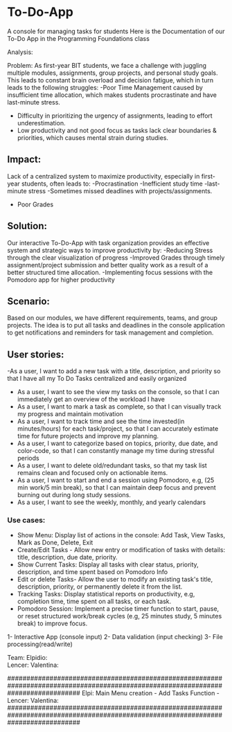 # To-Do-App
A console for managing tasks for students
Here is the Documentation of our To-Do App in the Programming Foundations class

Analysis:

Problem: As first-year BIT students, we face a challenge with juggling multiple modules, assignments, group projects, and personal study goals. This leads to constant brain overload and decision fatigue, which in turn leads to the following struggles:
-Poor Time Management caused by insufficient time allocation, which makes students procrastinate and have last-minute stress. 
- Difficulty in prioritizing the urgency of assignments, leading to effort underestimation.
- Low productivity and not good focus as tasks lack clear boundaries & priorities, which causes mental strain during studies.

## Impact:
Lack of a centralized system to maximize productivity, especially in first-year students, often leads to:
-Procrastination
-Inefficient study time
-last-minute stress
-Sometimes missed deadlines with projects/assignments.
- Poor Grades

## Solution:
Our interactive To-Do-App with task organization provides an effective system and strategic ways to improve productivity by: 
-Reducing Stress through the clear visualization of progress
-Improved Grades through timely assignment/project submission and better quality work as a result of a better structured time allocation.
-Implementing focus sessions with the Pomodoro app for higher productivity
 

## Scenario: 
Based on our modules, we have different requirements, teams, and group projects. The idea is to put all tasks and deadlines in  the console application to get notifications and reminders for task management and completion.

## User stories: 

-As a user, I want to add a new task with a title, description, and priority so that I have all my To Do Tasks centralized and easily organized
- As a user, I want to see the view my tasks on the console, so that I can immediately get an overview of the workload I have
- As a user, I want to mark a task as complete, so that I can visually track my progress and maintain motivation
- As a user, I want to track time and see the time invested(in minutes/hours) for each task/project, so that I can accurately estimate time for future projects and improve my planning.
- As a user, I want to categorize based on topics, priority, due date, and color-code, so that I can constantly manage my time during stressful periods
- As a user, I want to delete old/redundant tasks, so that my task list remains clean and focused only on actionable items.
- As a user, I want to start and end a session using Pomodoro, e.g,  (25 min work/5 min break), so that I can maintain deep focus and prevent burning out during long study sessions.
- As a user, I want to see the weekly, monthly, and yearly calendars

### Use cases: 
  - Show Menu: Display list of actions in the console: Add Task, View Tasks, Mark as Done, Delete, Exit
  - Create/Edit Tasks - Allow new entry or modification of tasks with details: title, description, due date, priority.
  - Show Current Tasks: Display all tasks with clear status, priority, description, and time spent based on Pomodoro Info 
  - Edit or delete Tasks- Allow the user to modify an existing task's title, description, priority, or permanently delete it from the list.
  - Tracking Tasks: Display statistical reports on productivity, e.g, completion time, time spent on all tasks, or each task.
  - Pomodoro Session: Implement a precise timer function to start, pause, or reset structured work/break cycles (e.g, 25 minutes study, 5 minutes break) to improve focus.

 

1- Interactive App (console input)
2- Data validation (input checking) 
3- File processing(read/write) 

 
 Team:
 Elpidio:   
 Lencer:
 Valentina: 

###################################################################################################################################
Elpi: Main Menu creation - Add Tasks Function - 
Lencer:
Valentina: 
###################################################################################################################################
